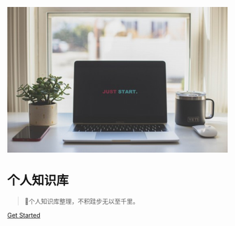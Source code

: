 <!-- _coverpage.md --> 

![](logo.jpeg)

# **个人知识库**

> 💪个人知识库整理，不积跬步无以至千里。

 [Get Started](README.md) 